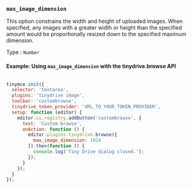 ### `max_image_dimension`

This option constrains the width and height of uploaded images. When specified, any images with a greater width or height than the specified amount would be proportionally resized down to the specified maximum dimension.

Type
: `Number`

#### Example: Using `max_image_dimension` with the tinydrive.browse API

```js

tinymce.init({
  selector: 'textarea',
  plugins: 'tinydrive image',
  toolbar: 'custombrowse',
  tinydrive_token_provider: 'URL_TO_YOUR_TOKEN_PROVIDER',
  setup: function (editor) {
    editor.ui.registry.addButton('custombrowse', {
      text: 'Custom browse',
      onAction: function () {
        editor.plugins.tinydrive.browse({
          max_image_dimension: 1024
        }).then(function () {
          console.log('Tiny Drive dialog closed.');
        });
      }
    });
  }
});
```
